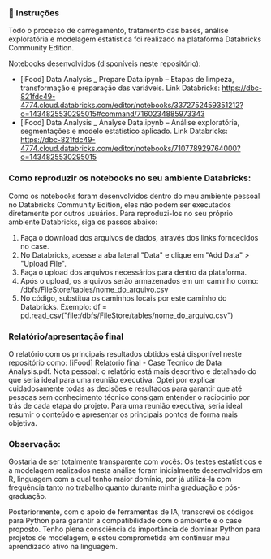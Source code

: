 ### 📌 Instruções
Todo o processo de carregamento, tratamento das bases, análise exploratória e modelagem estatística foi realizado na plataforma Databricks Community Edition.

Notebooks desenvolvidos (disponíveis neste repositório):
- [iFood] Data Analysis _ Prepare Data.ipynb – Etapas de limpeza, transformação e preparação das variáveis. Link Databricks: https://dbc-821fdc49-4774.cloud.databricks.com/editor/notebooks/3372752459351212?o=1434825530295015#command/7160234885973343
- [iFood] Data Analysis _ Analyse Data.ipynb – Análise exploratória, segmentações e modelo estatístico aplicado. Link Databricks: https://dbc-821fdc49-4774.cloud.databricks.com/editor/notebooks/710778929764000?o=1434825530295015


### Como reproduzir os notebooks no seu ambiente Databricks: 
Como os notebooks foram desenvolvidos dentro do meu ambiente pessoal no Databricks Community Edition, eles não podem ser executados diretamente por outros usuários. Para reproduzi-los no seu próprio ambiente Databricks, siga os passos abaixo:
1) Faça o download dos arquivos de dados, através dos links forncecidos no case.
2) No Databricks, acesse a aba lateral "Data" e clique em "Add Data" > "Upload File".
3) Faça o upload dos arquivos necessários para dentro da plataforma.
4) Após o upload, os arquivos serão armazenados em um caminho como: /dbfs/FileStore/tables/nome_do_arquivo.csv
5) No código, substitua os caminhos locais por este caminho do Databricks. Exemplo: df = pd.read_csv("file:/dbfs/FileStore/tables/nome_do_arquivo.csv")


### Relatório/apresentação final
O relatório com os principais resultados obtidos está disponível neste repositório como: [iFood] Relatorio final - Case Tecnico de Data Analysis.pdf.
Nota pessoal: o relatório está mais descritivo e detalhado do que seria ideal para uma reunião executiva. Optei por explicar cuidadosamente todas as decisões e resultados para garantir que até pessoas sem conhecimento técnico consigam entender o raciocínio por trás de cada etapa do projeto. Para uma reunião executiva, seria ideal resumir o conteúdo e apresentar os principais pontos de forma mais objetiva.

### Observação:
Gostaria de ser totalmente transparente com vocês:
Os testes estatísticos e a modelagem realizados nesta análise foram inicialmente desenvolvidos em R, linguagem com a qual tenho maior domínio, por já utilizá-la com frequência tanto no trabalho quanto durante minha graduação e pós-graduação.

Posteriormente, com o apoio de ferramentas de IA, transcrevi os códigos para Python para garantir a compatibilidade com o ambiente e o case proposto.
Tenho plena consciência da importância de dominar Python para projetos de modelagem, e estou comprometida em continuar meu aprendizado ativo na linguagem.

